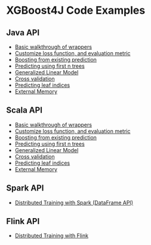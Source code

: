 XGBoost4J Code Examples
=======================

## Java API
* [Basic walkthrough of wrappers](src/main/java/ml/dmlc/xgboost4j/java/example/BasicWalkThrough.java)
* [Customize loss function, and evaluation metric](src/main/java/ml/dmlc/xgboost4j/java/example/CustomObjective.java)
* [Boosting from existing prediction](src/main/java/ml/dmlc/xgboost4j/java/example/BoostFromPrediction.java)
* [Predicting using first n trees](src/main/java/ml/dmlc/xgboost4j/java/example/PredictFirstNtree.java)
* [Generalized Linear Model](src/main/java/ml/dmlc/xgboost4j/java/example/GeneralizedLinearModel.java)
* [Cross validation](src/main/java/ml/dmlc/xgboost4j/java/example/CrossValidation.java)
* [Predicting leaf indices](src/main/java/ml/dmlc/xgboost4j/java/example/PredictLeafIndices.java)
* [External Memory](src/main/java/ml/dmlc/xgboost4j/java/example/ExternalMemory.java)

## Scala API

* [Basic walkthrough of wrappers](src/main/scala/ml/dmlc/xgboost4j/scala/example/BasicWalkThrough.scala)
* [Customize loss function, and evaluation metric](src/main/scala/ml/dmlc/xgboost4j/scala/example/CustomObjective.scala)
* [Boosting from existing prediction](src/main/scala/ml/dmlc/xgboost4j/scala/example/BoostFromPrediction.scala)
* [Predicting using first n trees](src/main/scala/ml/dmlc/xgboost4j/scala/example/PredictFirstNTree.scala)
* [Generalized Linear Model](src/main/scala/ml/dmlc/xgboost4j/scala/example/GeneralizedLinearModel.scala)
* [Cross validation](src/main/scala/ml/dmlc/xgboost4j/scala/example/CrossValidation.scala)
* [Predicting leaf indices](src/main/scala/ml/dmlc/xgboost4j/scala/example/PredictLeafIndices.scala)
* [External Memory](src/main/scala/ml/dmlc/xgboost4j/scala/example/ExternalMemory.scala)

## Spark API
* [Distributed Training with Spark (DataFrame API)](src/main/scala/ml/dmlc/xgboost4j/scala/example/spark/SparkWithDataFrame.scala)

## Flink API
* [Distributed Training with Flink](src/main/scala/ml/dmlc/xgboost4j/scala/example/flink/DistTrainWithFlink.scala)

